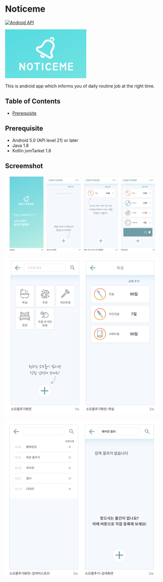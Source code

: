 # Noticeme
[![Android API](https://img.shields.io/badge/API-21%2B-blue.svg?label=API&maxAge=300)](https://www.android.com/history/)

![Logo](images/smallLogo.png)

This is android app which informs you of daily routine job at the right time.

## Table of Contents
- [Prerequisite](#prerequisite)

## Prerequisite
* Android 5.0 (API level 21) or later
* Java 1.8 
* Kotlin jvmTarket 1.8 



## Screemshot

![screenshot01](images/screenshot01.png)

![screenshot02](images/screenshot02.png)

![screenshot03](images/screenshot03.png)
